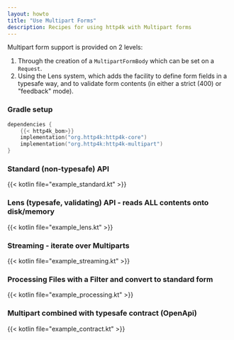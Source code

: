 ```yaml
---
layout: howto
title: "Use Multipart Forms"
description: Recipes for using http4k with Multipart forms
---
```

Multipart form support is provided on 2 levels:

1. Through the creation of a `MultipartFormBody` which can be set on a `Request`.
1. Using the Lens system, which adds the facility to define form fields in a typesafe way, and to validate form contents (in either a strict (400) or "feedback" mode).

### Gradle setup

```kotlin
dependencies {
    {{< http4k_bom>}}
    implementation("org.http4k:http4k-core")
    implementation("org.http4k:http4k-multipart")
}
```

### Standard (non-typesafe) API 

{{< kotlin file="example_standard.kt" >}}

### Lens (typesafe, validating) API - reads ALL contents onto disk/memory 

{{< kotlin file="example_lens.kt" >}}

### Streaming - iterate over Multiparts 

{{< kotlin file="example_streaming.kt" >}}

### Processing Files with a Filter and convert to standard form 

{{< kotlin file="example_processing.kt" >}}

### Multipart combined with typesafe contract (OpenApi) 

{{< kotlin file="example_contract.kt" >}}
